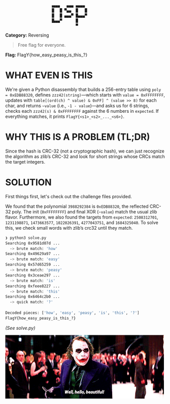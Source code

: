 ```
                    ▗▄▄▄   ▄▄▄ ▄▄▄▄  
                    ▐▌  █ ▀▄▄  █   █ 
                    ▐▌  █ ▄▄▄▀ █▄▄▄▀ 
                    ▐▙▄▄▀      █     
                               ▀     
```

**Category:** Reversing
<!-- **Level:** Easy -->
<!-- **Instance:** `nc 34.252.33.37 32034` -->
> Free flag for everyone.

**Flag:** FlagY{how_easy_peasy_is_this_?}

# WHAT EVEN IS THIS

We're given a Python disassembly that builds a 256-entry table using `poly = 0xEDB88320`, defines `zzz42(string)`—which starts with `value = 0xFFFFFFFF`, updates with `table[(ord(ch) ^ value) & 0xFF] ^ (value >> 8)` for each char, and returns `~value` (i.e., `-1 - value`)—and asks us for 6 strings, checks each `zzz42(s) & 0xFFFFFFFF` against the 6 numbers in `expected`. If everything matches, it prints `FlagY{<s1>_<s2>_..._<s6>}`.

# WHY THIS IS A PROBLEM (TL;DR)

Since the hash is CRC-32 (not a cryptographic hash), we can just recognize the algorithm as zlib’s CRC-32 and look for short strings whose CRCs match the target integers.

# SOLUTION

First things first, let's check out the challenge files provided.

We found that the polynomial `3988292384` is `0xEDB88320`, the reflected CRC-32 poly. The init (`0xFFFFFFFF`) and final XOR (`~value`) match the usual zlib flavor. Furthermore, we also found the targets from `expected`: `2508312701`, `1231198871`, `1473663577`, `1022026391`, `4277043751`, and `1684325040`. To solve this, we check small words with zlib’s crc32 until they match.

```bash
❯ python3 solve.py
Searching 0x9581d07d ...
  -> brute match: 'how'
Searching 0x49629a97 ...
  -> brute match: 'easy'
Searching 0x57d65259 ...
  -> brute match: 'peasy'
Searching 0x3ceae297 ...
  -> brute match: 'is'
Searching 0xfeee8227 ...
  -> brute match: 'this'
Searching 0x6464c2b0 ...
  -> quick match: '?'

Decoded pieces: ['how', 'easy', 'peasy', 'is', 'this', '?']
FlagY{how_easy_peasy_is_this_?}
```

*(See solve.py)*

![well-hello-beautiful](/assets/images/well-hello-beautiful.gif)